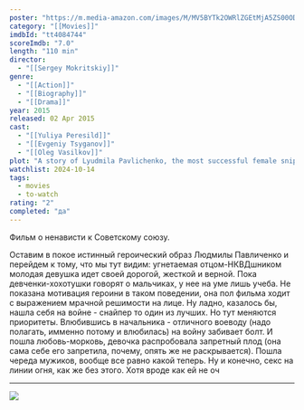 ```yaml
---
poster: "https://m.media-amazon.com/images/M/MV5BYTk2OWRlZGEtMjA5ZS00ODFjLTgyY2ItMjNkOWEwOWRjOTRmXkEyXkFqcGc@._V1_SX300.jpg"
category: "[[Movies]]"
imdbId: "tt4084744"
scoreImdb: "7.0"
length: "110 min"
director: 
  - "[[Sergey Mokritskiy]]"
genre: 
  - "[[Action]]"
  - "[[Biography]]"
  - "[[Drama]]"
year: 2015
released: 02 Apr 2015
cast: 
  - "[[Yuliya Peresild]]"
  - "[[Evgeniy Tsyganov]]"
  - "[[Oleg Vasilkov]]"
plot: "A story of Lyudmila Pavlichenko, the most successful female sniper in history."
watchlist: 2024-10-14
tags: 
  - movies
  - to-watch
rating: "2"
completed: "да"
---
```

Фильм о ненависти к Советскому союзу.

Оставим в покое истинный героический образ Людмилы Павличенко и перейдем к тому, что мы тут видим: угнетаемая отцом-НКВДшником молодая девушка идет своей дорогой, жесткой и верной. Пока девченки-хохотушки говорят о мальчиках, у нее на уме лишь учеба. Не показана мотивация героини в таком поведении, она пол фильма ходит с выражением мрачной решимости на лице. Ну ладно, казалось бы, нашла себя на войне - снайпер то один из лучших. Но тут меняются приоритеты. Влюбившись в начальника - отличного воеводу (надо полагать, имменно потому и влюбилась) на войну забивает болт. И пошла любовь-морковь, девочка распробовала запретный плод (она сама себе его запретила, почему, опять же не раскрывается). Пошла череда мужиков, вообще все равно какой теперь. Ну и конечно, секс на линии огня, как же без этого. Хотя вроде как ей не оч

---
![](https://m.media-amazon.com/images/M/MV5BYTk2OWRlZGEtMjA5ZS00ODFjLTgyY2ItMjNkOWEwOWRjOTRmXkEyXkFqcGc@._V1_SX300.jpg)